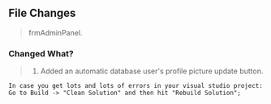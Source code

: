 ## File Changes
> frmAdminPanel.

### Changed What?
> 1. Added an automatic database user's profile picture update button.

```
In case you get lots and lots of errors in your visual studio project:
Go to Build -> "Clean Solution" and then hit "Rebuild Solution";
```
